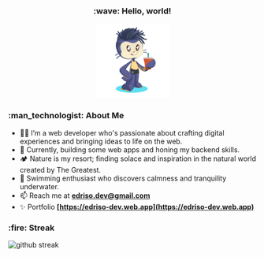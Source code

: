 <h3 align="center">:wave: Hello, world!</h3>

<!-- https://myoctocat.com/build-your-octocat -->
<div align="center">
  <img src="./assets/octocat-1692467744650.png" height="150" />
</div>

###

<h3 align="left">:man_technologist: About Me</h3>

- 🐱‍💻 I’m a web developer who's passionate about crafting digital experiences and bringing ideas to life on the web.
- 🌱 Currently, building some web apps and honing my backend skills.
- 🏕️ Nature is my resort; finding solace and inspiration in the natural world created by The Greatest.
- 🌊 Swimming enthusiast who discovers calmness and tranquility underwater.
- 📫 Reach me at **edriso.dev@gmail.com**
- ✨ Portfolio **[https://edriso-dev.web.app](https://edriso-dev.web.app)**

###

<h3 align="left">:fire: Streak</h3>

<div align="left">
  <img src="https://github-readme-streak-stats.herokuapp.com/?user=edriso" alt="github streak" />
</div>
